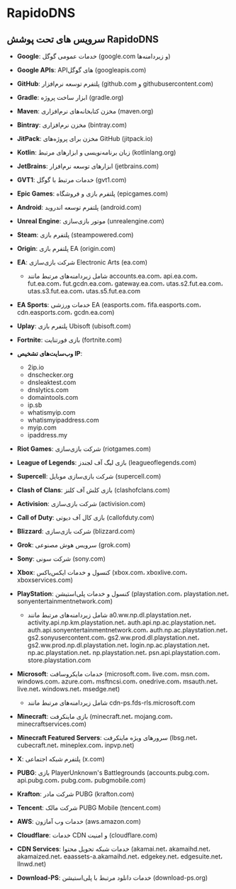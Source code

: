 # RapidoDNS


## سرویس‌ های تحت پوشش RapidoDNS

- **Google**: خدمات عمومی گوگل (google.com و زیردامنه‌ها)
- **Google APIs**: API‌های گوگل (googleapis.com)
- **GitHub**: پلتفرم توسعه نرم‌افزار (github.com و githubusercontent.com)
- **Gradle**: ابزار ساخت پروژه (gradle.org)
- **Maven**: مخزن کتابخانه‌های نرم‌افزاری (maven.org)
- **Bintray**: مخزن نرم‌افزاری (bintray.com)
- **JitPack**: مخزن برای پروژه‌های GitHub (jitpack.io)
- **Kotlin**: زبان برنامه‌نویسی و ابزارهای مرتبط (kotlinlang.org)
- **JetBrains**: ابزارهای توسعه نرم‌افزار (jetbrains.com)
- **GVT1**: خدمات مرتبط با گوگل (gvt1.com)
- **Epic Games**: پلتفرم بازی و فروشگاه (epicgames.com)
- **Android**: پلتفرم توسعه اندروید (android.com)
- **Unreal Engine**: موتور بازی‌سازی (unrealengine.com)
- **Steam**: پلتفرم بازی (steampowered.com)
- **Origin**: پلتفرم بازی EA (origin.com)
- **EA**: شرکت بازی‌سازی Electronic Arts (ea.com)
  - شامل زیردامنه‌های مرتبط مانند accounts.ea.com، api.ea.com، fut.ea.com، fut.gcdn.ea.com، gateway.ea.com، utas.s2.fut.ea.com، utas.s3.fut.ea.com، utas.s5.fut.ea.com
- **EA Sports**: خدمات ورزشی EA (easports.com، fifa.easports.com، cdn.easports.com، gcdn.ea.com)
- **Uplay**: پلتفرم بازی Ubisoft (ubisoft.com)
- **Fortnite**: بازی فورتنایت (fortnite.com)
- **وب‌سایت‌های تشخیص IP**:
  - 2ip.io
  - dnschecker.org
  - dnsleaktest.com
  - dnslytics.com
  - domaintools.com
  - ip.sb
  - whatismyip.com
  - whatismyipaddress.com
  - myip.com
  - ipaddress.my
- **Riot Games**: شرکت بازی‌سازی (riotgames.com)
- **League of Legends**: بازی لیگ آف لجندز (leagueoflegends.com)
- **Supercell**: شرکت بازی‌سازی موبایل (supercell.com)
- **Clash of Clans**: بازی کلش آف کلنز (clashofclans.com)
- **Activision**: شرکت بازی‌سازی (activision.com)
- **Call of Duty**: بازی کال آف دیوتی (callofduty.com)
- **Blizzard**: شرکت بازی‌سازی (blizzard.com)
- **Grok**: سرویس هوش مصنوعی (grok.com)
- **Sony**: شرکت سونی (sony.com)
- **Xbox**: کنسول و خدمات ایکس‌باکس (xbox.com، xboxlive.com، xboxservices.com)

- **PlayStation**: کنسول و خدمات پلی‌استیشن (playstation.com، playstation.net، sonyentertainmentnetwork.com)

  - شامل زیردامنه‌های مرتبط مانند a0.ww.np.dl.playstation.net، activity.api.np.km.playstation.net، auth.api.np.ac.playstation.net، auth.api.sonyentertainmentnetwork.com، auth.np.ac.playstation.net، gs2.sonyusercontent.com، gs2.ww.prod.dl.playstation.net، gs2.ww.prod.np.dl.playstation.net، login.np.ac.playstation.net، np.ac.playstation.net، np.playstation.net، psn.api.playstation.com، store.playstation.com


- **Microsoft**: خدمات مایکروسافت (microsoft.com، live.com، msn.com، windows.com، azure.com، msftncsi.com، onedrive.com، msauth.net، live.net، windows.net، msedge.net)
  - شامل زیردامنه‌های مرتبط مانند cdn-ps.fds-rls.microsoft.com
- **Minecraft**: بازی ماینکرفت (minecraft.net، mojang.com، minecraftservices.com)
- **Minecraft Featured Servers**: سرورهای ویژه ماینکرفت (lbsg.net، cubecraft.net، mineplex.com، inpvp.net)
- **X**: پلتفرم شبکه اجتماعی (x.com)
- **PUBG**: بازی PlayerUnknown's Battlegrounds (accounts.pubg.com، api.pubg.com، pubg.com، pubgmobile.com)
- **Krafton**: شرکت مادر PUBG (krafton.com)
- **Tencent**: شرکت مالک PUBG Mobile (tencent.com)
- **AWS**: خدمات وب آمازون (aws.amazon.com)
- **Cloudflare**: خدمات CDN و امنیت (cloudflare.com)
- **CDN Services**: خدمات شبکه تحویل محتوا (akamai.net، akamaihd.net، akamaized.net، eaassets-a.akamaihd.net، edgekey.net، edgesuite.net، llnwd.net)
- **Download-PS**: خدمات دانلود مرتبط با پلی‌استیشن (download-ps.org)
